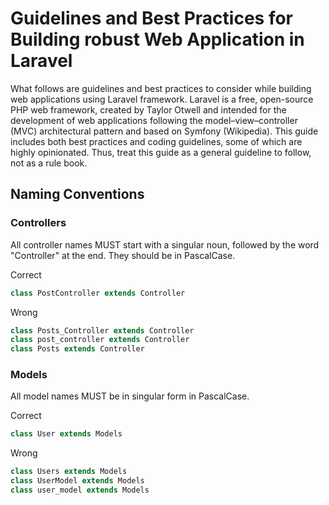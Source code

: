 # Guidelines and Best Practices for Building robust Web Application in Laravel
What follows are guidelines and best practices to consider while building web applications using Laravel framework.
Laravel is a free, open-source PHP web framework, created by Taylor Otwell and intended for the development of web applications following the model–view–controller (MVC) architectural pattern and based on Symfony (Wikipedia).
This guide includes both best practices and coding guidelines, some of which are highly opinionated. Thus, treat this guide as a general guideline to follow, not as a rule book.

## Naming Conventions
### Controllers
All controller names MUST start with a singular noun, followed by the word "Controller" at the end. They should be in PascalCase.

Correct
```php
class PostController extends Controller
```

Wrong
```php
class Posts_Controller extends Controller
class post_controller extends Controller
class Posts extends Controller
```

### Models
All model names MUST be in singular form in PascalCase.

Correct
```php
class User extends Models
```

Wrong
```php
class Users extends Models
class UserModel extends Models
class user_model extends Models
```




